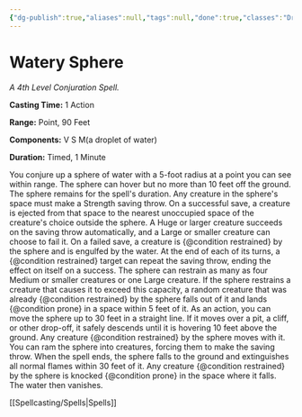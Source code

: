 ```yaml
---
{"dg-publish":true,"aliases":null,"tags":null,"done":true,"classes":"Druid, Sorcerer, Wizard,","spellLevel":4,"school":"Conjuration","source":"XGE","permalink":"/spells/watery-sphere/","dgHomeLink":false,"dgPassFrontmatter":true}
---
```


# Watery Sphere
*A 4th Level Conjuration Spell.*

**Casting Time:** 1 Action

**Range:** Point, 90 Feet

**Components:** V S M(a droplet of water)

**Duration:** Timed, 1 Minute

You conjure up a sphere of water with a 5-foot radius at a point you can see within range. The sphere can hover but no more than 10 feet off the ground. The sphere remains for the spell's duration.
Any creature in the sphere's space must make a Strength saving throw. On a successful save, a creature is ejected from that space to the nearest unoccupied space of the creature's choice outside the sphere. A Huge or larger creature succeeds on the saving throw automatically, and a Large or smaller creature can choose to fail it. On a failed save, a creature is {@condition restrained} by the sphere and is engulfed by the water. At the end of each of its turns, a {@condition restrained} target can repeat the saving throw, ending the effect on itself on a success.
The sphere can restrain as many as four Medium or smaller creatures or one Large creature. If the sphere restrains a creature that causes it to exceed this capacity, a random creature that was already {@condition restrained} by the sphere falls out of it and lands {@condition prone} in a space within 5 feet of it.
As an action, you can move the sphere up to 30 feet in a straight line. If it moves over a pit, a cliff, or other drop-off, it safely descends until it is hovering 10 feet above the ground. Any creature {@condition restrained} by the sphere moves with it. You can ram the sphere into creatures, forcing them to make the saving throw.
When the spell ends, the sphere falls to the ground and extinguishes all normal flames within 30 feet of it. Any creature {@condition restrained} by the sphere is knocked {@condition prone} in the space where it falls. The water then vanishes.

[[Spellcasting/Spells|Spells]]
